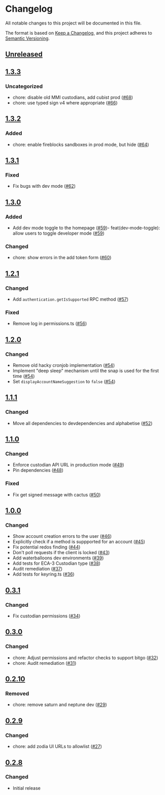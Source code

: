 # Changelog

All notable changes to this project will be documented in this file.

The format is based on [Keep a Changelog](https://keepachangelog.com/en/1.0.0/),
and this project adheres to [Semantic Versioning](https://semver.org/spec/v2.0.0.html).

## [Unreleased]

## [1.3.3]

### Uncategorized

- chore: disable old MMI custodians, add cubist prod ([#68](https://github.com/MetaMask/snap-institutional-wallet/pull/68))
- chore: use typed sign v4 where appropriate ([#66](https://github.com/MetaMask/snap-institutional-wallet/pull/66))

## [1.3.2]

### Added

- chore: enable fireblocks sandboxes in prod mode, but hide ([#64](https://github.com/MetaMask/snap-institutional-wallet/pull/64))

## [1.3.1]

### Fixed

- Fix bugs with dev mode ([#62](https://github.com/MetaMask/snap-institutional-wallet/pull/62))

## [1.3.0]

### Added

- Add dev mode toggle to the homepage ([#59](https://github.com/MetaMask/snap-institutional-wallet/pull/59))- feat(dev-mode-toggle): allow users to toggle developer mode ([#59](https://github.com/MetaMask/snap-institutional-wallet/pull/59))

### Changed

- chore: show errors in the add token form ([#60](https://github.com/MetaMask/snap-institutional-wallet/pull/60))

## [1.2.1]

### Changed

- Add `authentication.getIsSupported` RPC method ([#57](https://github.com/MetaMask/snap-institutional-wallet/pull/57))

### Fixed

- Remove log in permissions.ts ([#56](https://github.com/MetaMask/snap-institutional-wallet/pull/56))

## [1.2.0]

### Changed

- Remove old hacky cronjob implementation ([#54](https://github.com/MetaMask/snap-institutional-wallet/pull/54))
- Implement "deep sleep" mechanism until the snap is used for the first time ([#54](https://github.com/MetaMask/snap-institutional-wallet/pull/54))
- Set `displayAccountNameSuggestion` to `false` ([#54](https://github.com/MetaMask/snap-institutional-wallet/pull/54))

## [1.1.1]

### Changed

- Move all dependencies to devdependencies and alphabetise ([#52](https://github.com/MetaMask/snap-institutional-wallet/pull/52))

## [1.1.0]

### Changed

- Enforce custodian API URL in production mode ([#49](https://github.com/MetaMask/snap-institutional-wallet/pull/49))
- Pin dependencies ([#48](https://github.com/MetaMask/snap-institutional-wallet/pull/48))

### Fixed

- Fix get signed message with cactus ([#50](https://github.com/MetaMask/snap-institutional-wallet/pull/50))

## [1.0.0]

### Changed

- Show account creation errors to the user ([#46](https://github.com/MetaMask/snap-institutional-wallet/pull/46))
- Explicitly check if a method is suppported for an account ([#45](https://github.com/MetaMask/snap-institutional-wallet/pull/45))
- Fix potential redos finding ([#44](https://github.com/MetaMask/snap-institutional-wallet/pull/44))
- Don't poll requests if the client is locked ([#43](https://github.com/MetaMask/snap-institutional-wallet/pull/43))
- Add waterballoons dev environments ([#39](https://github.com/MetaMask/snap-institutional-wallet/pull/39))
- Add tests for ECA-3 Custodian type ([#38](https://github.com/MetaMask/snap-institutional-wallet/pull/38))
- Audit remediation ([#37](https://github.com/MetaMask/snap-institutional-wallet/pull/37))
- Add tests for keyring.ts ([#36](https://github.com/MetaMask/snap-institutional-wallet/pull/36))

## [0.3.1]

### Changed

- Fix custodian permissions ([#34](https://github.com/MetaMask/snap-institutional-wallet/pull/34))

## [0.3.0]

### Changed

- chore: Adjust permissions and refactor checks to support bitgo ([#32](https://github.com/MetaMask/snap-institutional-wallet/pull/32))
- chore: Audit remediation ([#31](https://github.com/MetaMask/snap-institutional-wallet/pull/31))

## [0.2.10]

### Removed

- chore: remove saturn and neptune dev ([#29](https://github.com/MetaMask/snap-institutional-wallet/pull/29))

## [0.2.9]

### Changed

- chore: add zodia UI URLs to allowlist ([#27](https://github.com/MetaMask/snap-institutional-wallet/pull/27))

## [0.2.8]

### Changed

- Initial release

[Unreleased]: https://github.com/MetaMask/snap-institutional-wallet/compare/v1.3.3...HEAD
[1.3.3]: https://github.com/MetaMask/snap-institutional-wallet/compare/v1.3.2...v1.3.3
[1.3.2]: https://github.com/MetaMask/snap-institutional-wallet/compare/v1.3.1...v1.3.2
[1.3.1]: https://github.com/MetaMask/snap-institutional-wallet/compare/v1.3.0...v1.3.1
[1.3.0]: https://github.com/MetaMask/snap-institutional-wallet/compare/v1.2.1...v1.3.0
[1.2.1]: https://github.com/MetaMask/snap-institutional-wallet/compare/v1.2.0...v1.2.1
[1.2.0]: https://github.com/MetaMask/snap-institutional-wallet/compare/v1.1.1...v1.2.0
[1.1.1]: https://github.com/MetaMask/snap-institutional-wallet/compare/v1.1.0...v1.1.1
[1.1.0]: https://github.com/MetaMask/snap-institutional-wallet/compare/v1.0.0...v1.1.0
[1.0.0]: https://github.com/MetaMask/snap-institutional-wallet/compare/v0.3.1...v1.0.0
[0.3.1]: https://github.com/MetaMask/snap-institutional-wallet/compare/v0.3.0...v0.3.1
[0.3.0]: https://github.com/MetaMask/snap-institutional-wallet/compare/v0.2.10...v0.3.0
[0.2.10]: https://github.com/MetaMask/snap-institutional-wallet/compare/v0.2.9...v0.2.10
[0.2.9]: https://github.com/MetaMask/snap-institutional-wallet/compare/v0.2.8...v0.2.9
[0.2.8]: https://github.com/MetaMask/snap-institutional-wallet/releases/tag/v0.2.8
